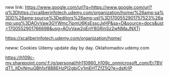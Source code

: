 new link: https://www.google.com/url?q=https://www.google.com/url?q%3Dhttps://xcaliberinfotech.udemy.com/organization/home/%26amp;sa%3DD%26amp;source%3Deditors%26amp;ust%3D1700552901757523%26amp;usg%3DAOvVaw3GYWmc7ipmU6KsEsscJxHP&sa=D&source=docs&ust=1700552901766698&usg=AOvVaw2qEnY8GRinSz2wNMaJNXTj

https://xcaliberinfotech.udemy.com/organization/home/

neww:
Cookies Udemy update day by day. 
Oklahomadov.udemy.com

https://h109c-my.sharepoint.com/:f:/g/personal/hh110960_h109c_onmicrosoft_com/Er7BVdT1_jtDvNmuGBh1xf8B8EHzPl2gbiCy1mEHTZfZ5Q?e=dsKrIP
